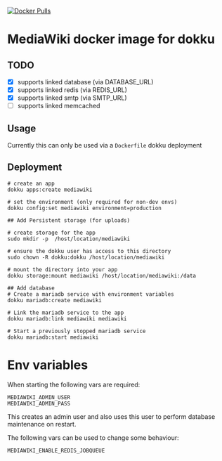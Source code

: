 [![Docker Pulls](https://img.shields.io/docker/pulls/kingsquare/mediawiki-dokku.svg)](https://hub.docker.com/r/kingsquare/mediawiki-dokku/)

# MediaWiki docker image for dokku

## TODO

 - [x] supports linked database (via DATABASE_URL)
 - [x] supports linked redis (via REDIS_URL)
 - [x] supports linked smtp (via SMTP_URL)
 - [ ] supports linked memcached

## Usage

Currently this can only be used via a `Dockerfile` dokku deployment

## Deployment

    # create an app
    dokku apps:create mediawiki

    # set the environment (only required for non-dev envs)
    dokku config:set mediawiki environment=production

    ## Add Persistent storage (for uploads)

    # create storage for the app
    sudo mkdir -p  /host/location/mediawiki

    # ensure the dokku user has access to this directory
    sudo chown -R dokku:dokku /host/location/mediawiki

    # mount the directory into your app
    dokku storage:mount mediawiki /host/location/mediawiki:/data

    ## Add database
    # Create a mariadb service with environment variables
    dokku mariadb:create mediawiki

    # Link the mariadb service to the app
    dokku mariadb:link mediawiki mediawiki

    # Start a previously stopped mariadb service
    dokku mariadb:start mediawiki

# Env variables

When starting the following vars are required:

    MEDIAWIKI_ADMIN_USER
    MEDIAWIKI_ADMIN_PASS

This creates an admin user and also uses this user to perform database maintenance on restart.

The following vars can be used to change some behaviour:

    MEDIAWIKI_ENABLE_REDIS_JOBQUEUE
